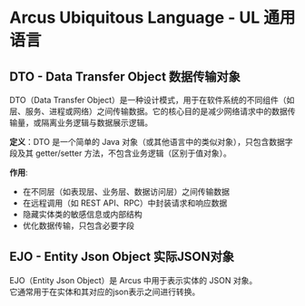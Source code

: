# Arcus Ubiquitous Language - UL 通用语言

## DTO - Data Transfer Object 数据传输对象

DTO（Data Transfer Object）是一种设计模式，用于在软件系统的不同组件（如层、服务、进程或网络）之间传输数据。它的核心目的是减少网络请求中的数据传输量，或隔离业务逻辑与数据展示逻辑。

**定义**：DTO 是一个简单的 Java 对象（或其他语言中的类似对象），只包含数据字段及其 getter/setter 方法，不包含业务逻辑（区别于值对象）。

**作用**:

- 在不同层（如表现层、业务层、数据访问层）之间传输数据
- 在远程调用（如 REST API、RPC）中封装请求和响应数据
- 隐藏实体类的敏感信息或内部结构
- 优化数据传输，只包含必要字段


## EJO - Entity Json Object 实际JSON对象

EJO（Entity Json Object）是 Arcus 中用于表示实体的 JSON 对象。  
它通常用于在实体和其对应的json表示之间进行转换。
